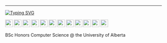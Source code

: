 ----------------------------------------
[![Typing SVG](https://readme-typing-svg.demolab.com?font=Fira+Code&pause=1000&width=435&separator=%3C&lines=+while+(walk)+%7B+walk+%3D+walk-%3Enext;+%7D)](https://git.io/typing-svg)



<img src="https://cdn.jsdelivr.net/gh/devicons/devicon@latest/icons/cplusplus/cplusplus-original.svg" height="24" width="24"/> <img src="https://cdn.jsdelivr.net/gh/devicons/devicon@latest/icons/c/c-original.svg" height="24" width="24"/> <img src="https://cdn.jsdelivr.net/gh/devicons/devicon@latest/icons/go/go-original-wordmark.svg" height="24" width="24"/> <img src="https://cdn.jsdelivr.net/gh/devicons/devicon@latest/icons/java/java-original.svg" height="24" width="24"/> <img src="https://cdn.jsdelivr.net/gh/devicons/devicon@latest/icons/python/python-original.svg" height="24" width="24"/> <img src="https://cdn.jsdelivr.net/gh/devicons/devicon@latest/icons/typescript/typescript-original.svg" height="24" width="24"/> <img src="https://cdn.jsdelivr.net/gh/devicons/devicon@latest/icons/spring/spring-original-wordmark.svg" height="24" width="24"/> <img src="https://cdn.jsdelivr.net/gh/devicons/devicon@latest/icons/nodejs/nodejs-original-wordmark.svg" height="24" width="24"/> <img src="https://cdn.jsdelivr.net/gh/devicons/devicon@latest/icons/django/django-plain-wordmark.svg" height="24" width="24"/> <img src="https://cdn.jsdelivr.net/gh/devicons/devicon@latest/icons/linux/linux-original.svg" height="24" width="24"/> <img src="https://cdn.jsdelivr.net/gh/devicons/devicon@latest/icons/bash/bash-original.svg" height="24" width="24"/> <img src="https://cdn.jsdelivr.net/gh/devicons/devicon@latest/icons/postgresql/postgresql-original.svg" height="24" width="24"/>

          
          



          
BSc Honors Computer Science @ the University of Alberta

<!--
**Chris-Coleongco/Chris-Coleongco** is a ✨ _special_ ✨ repository because its `README.md` (this file) appears on your GitHub profile.

Here are some ideas to get you started:

- 🔭 I’m currently working on ...
- 🌱 I’m currently learning ...
- 👯 I’m looking to collaborate on ...
- 🤔 I’m looking for help with ...
- 💬 Ask me about ...
- 📫 How to reach me: ...
- 😄 Pronouns: ...
- ⚡ Fun fact: ...
-->
